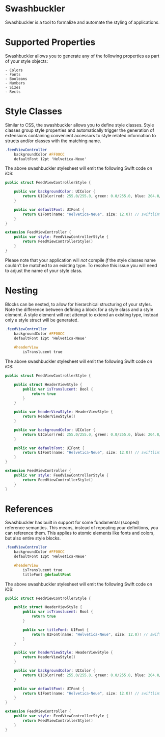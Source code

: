 # Swashbuckler
Swashbuckler is a tool to formalize and automate the styling of applications.

# Supported Properties

Swashbuckler allows you to generate any of the following properties as part of your style objects:

```
- Colors
- Fonts
- Booleans
- Numbers
- Sizes
- Rects
```

# Style Classes

Similar to CSS, the swashbuckler allows you to define style classes. Style classes group style properties and automatically trigger the generation of extensions containing convenient accessors to style related information to structs and/or classes with the matching name.

```css
.feedViewController
    backgroundColor #FF00CC
    defaultFont 12pt 'Helvetica-Neue'
```

The above swashbuckler stylesheet will emit the following Swift code on iOS:

```swift
public struct FeedViewControllerStyle {

    public var backgroundColor: UIColor {
        return UIColor(red: 255.0/255.0, green: 0.0/255.0, blue: 204.0/255.0, alpha: 255.0/255.0)
    }

    public var defaultFont: UIFont {
        return UIFont(name: "Helvetica-Neue", size: 12.0)! // swiftlint:disable:this force_unwrap
    }
}

extension FeedViewController {
    public var style: FeedViewControllerStyle {
        return FeedViewControllerStyle()
    }
}
```

Please note that your application will _not_ compile _if_ the style classes name couldn't be matched to an existing type. To resolve this issue you will need to adjust the name of your style class.

# Nesting

Blocks can be nested, to allow for hierarchical structuring of your styles. Note the difference between defining a block for a style class and a style element. A style element will not attempt to extend an existing type, instead only a style struct will be generated.

```css
.feedViewController
    backgroundColor #FF00CC
    defaultFont 12pt 'Helvetica-Neue'
    
    #headerView
        isTranslucent true
```

The above swashbuckler stylesheet will emit the following Swift code on iOS:

```swift
public struct FeedViewControllerStyle {

    public struct HeaderViewStyle {
        public var isTranslucent: Bool {
            return true
        }
    }

    public var headerViewStyle: HeaderViewStyle {
        return HeaderViewStyle()
    }

    public var backgroundColor: UIColor {
        return UIColor(red: 255.0/255.0, green: 0.0/255.0, blue: 204.0/255.0, alpha: 255.0/255.0)
    }

    public var defaultFont: UIFont {
        return UIFont(name: "Helvetica-Neue", size: 12.0)! // swiftlint:disable:this force_unwrap
    }
}

extension FeedViewController {
    public var style: FeedViewControllerStyle {
        return FeedViewControllerStyle()
    }
}
```

# References

Swashbuckler has built in support for some fundamental (scoped) reference semantics. This means, instead of repeating your definitions, you can reference them. This applies to atomic elements like fonts and colors, but also entire style blocks. 

```css
.feedViewController
    backgroundColor #FF00CC
    defaultFont 12pt 'Helvetica-Neue'

    #headerView
        isTranslucent true
        titleFont @defaultFont
```

The above swashbuckler stylesheet will emit the following Swift code on iOS:

```swift
public struct FeedViewControllerStyle {

    public struct HeaderViewStyle {
        public var isTranslucent: Bool {
            return true
        }

        public var titleFont: UIFont {
            return UIFont(name: "Helvetica-Neue", size: 12.0)! // swiftlint:disable:this force_unwrap
        }
    }

    public var headerViewStyle: HeaderViewStyle {
        return HeaderViewStyle()
	}

    public var backgroundColor: UIColor {
        return UIColor(red: 255.0/255.0, green: 0.0/255.0, blue: 204.0/255.0, alpha: 255.0/255.0)
    }

    public var defaultFont: UIFont {
        return UIFont(name: "Helvetica-Neue", size: 12.0)! // swiftlint:disable:this force_unwrap
    }
}

extension FeedViewController {
    public var style: FeedViewControllerStyle {
        return FeedViewControllerStyle()
    }
}
```

